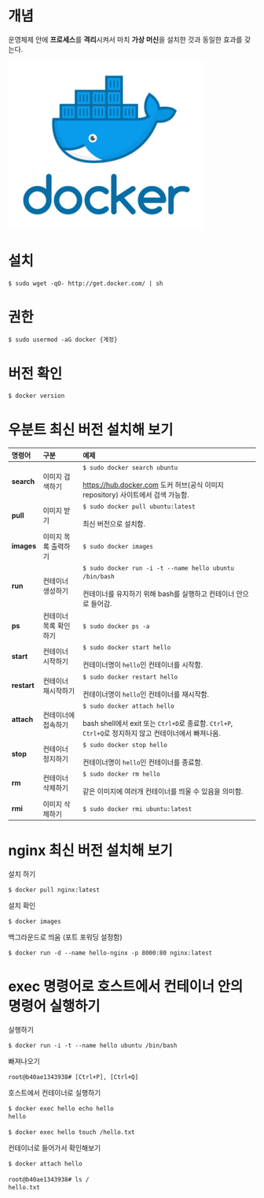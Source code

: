 개념
=====
운영체제 안에 **프로세스**를 **격리**시켜서 마치 **가상 머신**을 설치한 것과 동일한 효과를 갖는다.

<img title="docker" src="./images/docker.png" alt="docker" width="400px">

설치
=====
```
$ sudo wget -qO- http://get.docker.com/ | sh
```

권한
=====
```
$ sudo usermod -aG docker {계정}
```

버전 확인
=====
```
$ docker version
```

우분트 최신 버전 설치해 보기
=====

| 명령어 | 구분 | 예제 |
|:---|:---|:---|
| **search** | 이미지 검색하기 | ```$ sudo docker search ubuntu``` <br/><br/> https://hub.docker.com 도커 허브(공식 이미지 repository) 사이트에서 검색 가능함. |
| **pull** | 이미지 받기 | ```$ sudo docker pull ubuntu:latest``` <br/><br/> 최신 버전으로 설치함. |
| **images** | 이미지 목록 출력하기 | ```$ sudo docker images``` |
| **run** | 컨테이너 생성하기 | ```$ sudo docker run -i -t --name hello ubuntu /bin/bash``` <br/><br/> 컨테이너를 유지하기 위해 bash를 실행하고 컨테이너 안으로 들어감. |
| **ps** | 컨테이너 목록 확인하기 | ```$ sudo docker ps -a``` |
| **start** | 컨테이너 시작하기 | ```$ sudo docker start hello``` <br/><br/> 컨테이너명이 `hello`인 컨테이너를 시작함. |
| **restart** | 컨테이너 재시작하기 | ```$ sudo docker restart hello``` <br/><br/> 컨테이너명이 `hello`인 컨테이너를 재시작함. |
| **attach** | 컨테이너에 접속하기 | ```$ sudo docker attach hello``` <br/><br/> bash shell에서 exit 또는 `Ctrl+D`로 종료함. `Ctrl+P`, `Ctrl+Q`로 정지하지 않고 컨테이너에서 빠져나옴. |
| **stop** | 컨테이너 정지하기 | ```$ sudo docker stop hello``` <br/><br/> 컨테이너명이 `hello`인 컨테이너를 종료함. |
| **rm** | 컨테이너 삭제하기 | ```$ sudo docker rm hello``` <br/><br/> 같은 이미지에 여러개 컨테이너를 띄울 수 있음을 의미함. |
| **rmi** | 이미지 삭제하기 | ```$ sudo docker rmi ubuntu:latest``` |

nginx 최신 버전 설치해 보기
=====
설치 하기
```
$ docker pull nginx:latest
```

설치 확인
```
$ docker images
```

백그라운드로 띄움 (포트 포워딩 설정함)
```
$ docker run -d --name hello-nginx -p 8000:80 nginx:latest
```

exec 명령어로 호스트에서 컨테이너 안의 명령어 실행하기
=====
실행하기
```
$ docker run -i -t --name hello ubuntu /bin/bash 
```

빠져나오기
```
root@b40ae1343938# [Ctrl+P], [Ctrl+Q]
```

호스트에서 컨테이너로 실행하기
```
$ docker exec hello echo hello
hello

$ docker exec hello touch /hello.txt
```

컨테이너로 들어가서 확인해보기
```
$ docker attach hello

root@b40ae1343938# ls /
hello.txt
```
